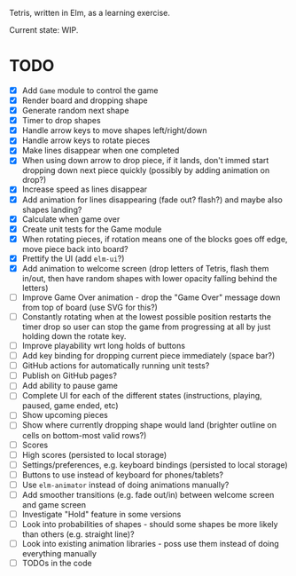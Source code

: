 Tetris, written in Elm, as a learning exercise.

Current state: WIP.

# TODO
- [x] Add `Game` module to control the game
- [x] Render board and dropping shape
- [x] Generate random next shape
- [x] Timer to drop shapes
- [x] Handle arrow keys to move shapes left/right/down
- [x] Handle arrow keys to rotate pieces
- [x] Make lines disappear when one completed
- [x] When using down arrow to drop piece, if it lands, don't immed start dropping down next piece quickly (possibly
      by adding animation on drop?)
- [x] Increase speed as lines disappear
- [x] Add animation for lines disappearing (fade out? flash?) and maybe also shapes landing?
- [x] Calculate when game over
- [x] Create unit tests for the Game module
- [x] When rotating pieces, if rotation means one of the blocks goes off edge, move piece back into board?
- [x] Prettify the UI (add `elm-ui`?)
- [x] Add animation to welcome screen (drop letters of Tetris, flash them  in/out, then have random shapes with lower
      opacity falling behind the letters)
- [ ] Improve Game Over animation - drop the "Game Over" message down from top of board (use SVG for this?)
- [ ] Constantly rotating when at the lowest possible position restarts the timer drop so user can stop the game from
      progressing at all by just holding down the rotate key.
- [ ] Improve playability wrt long holds of buttons
- [ ] Add key binding for dropping current piece immediately (space bar?)
- [ ] GitHub actions for automatically running unit tests?
- [ ] Publish on GitHub pages?
- [ ] Add ability to pause game
- [ ] Complete UI for each of the different states (instructions, playing, paused, game ended, etc)
- [ ] Show upcoming pieces
- [ ] Show where currently dropping shape would land (brighter outline on cells on bottom-most valid rows?)
- [ ] Scores
- [ ] High scores (persisted to local storage)
- [ ] Settings/preferences, e.g. keyboard bindings (persisted to local storage)
- [ ] Buttons to use instead of keyboard for phones/tablets?
- [ ] Use `elm-animator` instead of doing animations manually?
- [ ] Add smoother transitions (e.g. fade out/in) between welcome screen and game screen
- [ ] Investigate "Hold" feature in some versions
- [ ] Look into probabilities of shapes - should some shapes be more likely than others (e.g. straight line)?
- [ ] Look into existing animation libraries - poss use them instead of doing everything manually
- [ ] TODOs in the code
